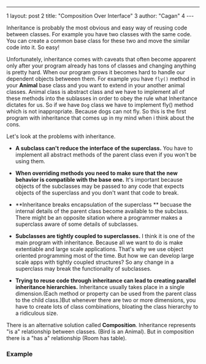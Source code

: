 ---
  1 layout: post
  2 title: "Composition Over Interface"
  3 author: "Cagan"
  4 ---
  
  
Inheritance is probably the most obvious and easy way of reusing code between classes. For example you have two classes with the same code. You can create a common base class for these two and move the similar code into it. So easy!

Unfortunately, inheritance comes with caveats that often become apparent only after your program already has tons of classes and changing anything is pretty hard. When our program grows it becomes hard to handle our dependent objects betweeen them. For example you have `fly()` method in your **Animal** base class and you want to extend in your another animal classes. Animal class is abstract class and we have to implement all of these methods into the sublasses in order to obey the rule what Inheritance dictates for us. So if we have `Dog` class we have to implement fly() method which is not inappropriate. Because dogs can not fly. So this is the first program with inheritance that comes up in my mind when i think about the cons.

Let's look at the problems with inheritance.

- **A subclass can't reduce the interface of the superclass.** You have to implement all abstract methods of the parent class even if you won't be using them.
- **When overriding methods you need to make sure that the new behavior is compatible with the base one.**
 It's important because objects of the subclasses may be passed to any code that expects objects of the superclass and you don't want that code to break.
- **Inheritance breaks encapsulation of the superclass ** becuase the internal details of the parent class become available to the subclass. There might be an opposite sitation where a programmer makes a superclass aware of some details of subclasses.
- **Subclasses are tightly coupled to superclasses.** I think it is one of the main program with inheritance. Because all we want to do is make extentiable and large scale applications. That's why we use object oriented programming most of the time. But how we can develop large scale apps with tightly coupled structures? So any change in a superclass may break the functionality of subclasses.

- **Trying to reuse code through inheritance can lead to creating parallel inheritance hierarchies.** Inheritance usually takes place in a single dimension.(Each method or property can be used from the parent class to the child class.)But whenever there are two or more dimensions, you have to create lots of class combinations, bloating the class hierarchy to a ridiculous size.


There is an alternative solution called **Composition**. Inheritance represents "is a" relationship between classes. (Bird is an Animal). But in composition there is a "has a" relationship (Room has table). 

### Example








